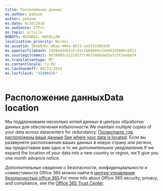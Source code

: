 ```yaml
---
title: Расположение данных
ms.author: pebaum
author: pebaum
ms.date: 6/20/2018
ms.audience: ITPro
ms.topic: article
ROBOTS: NOINDEX, NOFOLLOW
localization_priority: Normal
ms.assetid: 3bab036c-dbaa-406a-8b73-1e5f31993436
ms.openlocfilehash: 2d284dd4b53fcd1c2b0d094cd16662d3686c6912
ms.sourcegitcommit: 9d78905c512192ffc4675468abd2efc5f2e4baf4
ms.translationtype: MT
ms.contentlocale: ru-RU
ms.lasthandoff: 04/23/2019
ms.locfileid: "32406535"
---
```

# <a name="data-location"></a><span data-ttu-id="eae2b-102">Расположение данных</span><span class="sxs-lookup"><span data-stu-id="eae2b-102">Data location</span></span>

<span data-ttu-id="eae2b-103">Мы поддерживаем несколько копий данных в центрах обработки данных для обеспечения избыточности.</span><span class="sxs-lookup"><span data-stu-id="eae2b-103">We maintain multiple copies of your data across datacenters for redundancy.</span></span> <span data-ttu-id="eae2b-104">[Посмотрите, где расположены ваши данные](https://office.com/datamaps).</span><span class="sxs-lookup"><span data-stu-id="eae2b-104">[See where your data is located](https://office.com/datamaps).</span></span> <span data-ttu-id="eae2b-105">Если вы развернете расположение ваших данных в новую страну или регион, мы предоставим вам одно и то же дополнительное уведомление.</span><span class="sxs-lookup"><span data-stu-id="eae2b-105">If we expand the location of your data into a new country or region, we'll give you one month advance notice.</span></span>
  
<span data-ttu-id="eae2b-106">Дополнительные сведения о безопасности, конфиденциальности и совместимости Office 365 можно найти в [центре управления безопасностью office 365](https://products.office.com/business/office-365-trust-center-welcome).</span><span class="sxs-lookup"><span data-stu-id="eae2b-106">For more info about Office 365 security, privacy, and compliance, see the [Office 365 Trust Center](https://products.office.com/business/office-365-trust-center-welcome).</span></span> 
  

